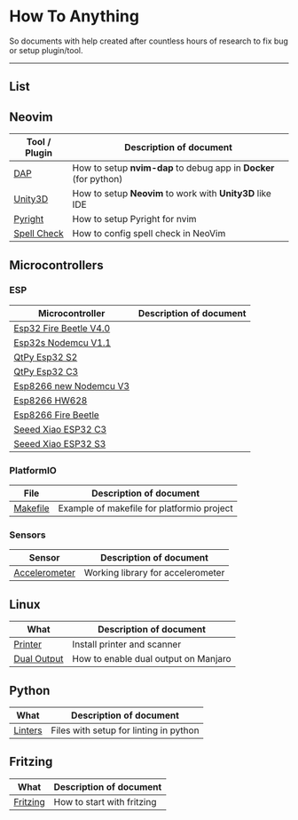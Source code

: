 # How To Anything

So documents with help created after countless hours of research to fix bug or
setup plugin/tool.

---

## List

## Neovim

| Tool / Plugin                              | Description of document                                           |
| ------------------------------------------ | ----------------------------------------------------------------- |
| [DAP](neovim/dap/README.md)                | How to setup **nvim-dap** to debug app in **Docker** (for python) |
| [Unity3D](neovim/unity3d/README.md)        | How to setup **Neovim** to work with **Unity3D** like IDE         |
| [Pyright](neovim/lsp/pyright/README.md)    | How to setup Pyright for nvim                                     |
| [Spell Check](neovim/spellcheck/README.md) | How to config spell check in NeoVim                               |

## Microcontrollers

### ESP

| Microcontroller                                                                 | Description of document |
| ------------------------------------------------------------------------------- | ----------------------- |
| [Esp32 Fire Beetle V4.0](microcontrollers/esp/esp32_fire_beetle/README.md)      |                         |
| [Esp32s Nodemcu V1.1](microcontrollers/esp/esp32s_nodemcu_v1.1/README.md)       |                         |
| [QtPy Esp32 S2](microcontrollers/esp/qtpy_esp32_s2/README.md)                   |                         |
| [QtPy Esp32 C3](microcontrollers/esp/qtpy_esp32_c3/README.md)                   |                         |
| [Esp8266 new Nodemcu V3](microcontrollers/esp/esp8266_new_nodemcu_v3/README.md) |                         |
| [Esp8266 HW628](microcontrollers/esp/esp8266_hw628/README.md)                   |                         |
| [Esp8266 Fire Beetle](/microcontrollers/esp/esp8266_fire_beetle/README.md)      |                         |
| [Seeed Xiao ESP32 C3](microcontrollers/esp/seeed_xiao_esp32c3/README.md)        |                         |
| [Seeed Xiao ESP32 S3](microcontrollers/esp/seeed_xiao_esp32s3/README.md)        |                         |

### PlatformIO

| File                                                     | Description of document                    |
| -------------------------------------------------------- | ------------------------------------------ |
| [Makefile](microcontrollers/platformio/Makefile.example) | Example of makefile for platformio project |

### Sensors

| Sensor                                                                            | Description of document           |
| --------------------------------------------------------------------------------- | --------------------------------- |
| [Accelerometer](microcontrollers/sensors/accelerometers/keyes_MMA8452Q/README.md) | Working library for accelerometer |

## Linux

| What                                              | Description of document              |
| ------------------------------------------------- | ------------------------------------ |
| [Printer](linux/manjaro/printer/README.md)        | Install printer and scanner          |
| [Dual Output](linux/manjaro/dual_output/README.md) | How to enable dual output on Manjaro |

## Python

| What                                | Description of document                |
| ----------------------------------- | -------------------------------------- |
| [Linters](python/linters/README.md) | Files with setup for linting in python |
## Fritzing

| What                             | Description of document    |
| -------------------------------- | -------------------------- |
| [Fritzing](./fritzing/README.md) | How to start with fritzing |
